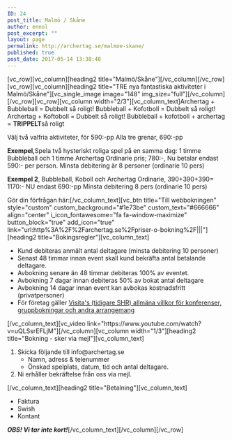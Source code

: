 ```yaml
---
ID: 24
post_title: Malmö / Skåne
author: ennol
post_excerpt: ""
layout: page
permalink: http://archertag.se/malmoe-skane/
published: true
post_date: 2017-05-14 13:38:48
---
```

[vc_row][vc_column][heading2 title="Malmö/Skåne"][/vc_column][/vc_row][vc_row][vc_column][heading2 title="TRE nya fantastiska aktiviteter i Malmö/Skåne"][vc_single_image image="148" img_size="full"][/vc_column][/vc_row][vc_row][vc_column width="2/3"][vc_column_text]Archertag + Bubbleball = Dubbelt så roligt!
Bubbleball + Kofotboll = Dubbelt så roligt!
Archertag + Koftoboll = Dubbelt så roligt!
Bubbleball + kofotboll + archertag = <strong>TRIPPELT</strong>så roligt

Välj två valfria aktiviteter, för 590:-pp
Alla tre grenar, 690:-pp

<strong>Exempel,</strong>Spela två hysteriskt roliga spel på en samma dag:
1 timme Bubbleball och 1 timme Archertag
Ordinarie pris; 780:-, Nu betalar endast 590:- per person.
Minsta debitering är 8 personer (ordinarie 10 pers)

<strong>Exempel 2</strong>,
Bubbleball, Koboll och Archertag
Ordinarie, 390+390+390= 1170:-
NU endast 690:-pp
Minsta debitering 8 pers (ordinarie 10 pers)

Gör din förfrågan här:[/vc_column_text][vc_btn title="Till webbokningen" style="custom" custom_background="#1e73be" custom_text="#666666" align="center" i_icon_fontawesome="fa fa-window-maximize" button_block="true" add_icon="true" link="url:http%3A%2F%2Farchertag.se%2Fpriser-o-bokning%2F|||"][heading2 title="Bokingsregler"][vc_column_text]
<ul>
 	<li>Kund debiteras anmält antal deltagare (minsta debitering 10 personer)</li>
 	<li>Senast 48 timmar innan event skall kund bekräfta antal betalande deltagare.</li>
 	<li>Avbokning senare än 48 timmar debiteras 100% av eventet.</li>
 	<li>Avbokning 7 dagar innan debiteras 50% av bokat antal deltagare</li>
 	<li>Avbokning 14 dagar innan event kan avbokas kostnadsfritt (privatpersoner)</li>
 	<li>För företag gäller <a href="http://www.visita.se/globalassets/mitt-foretag/bokningsregler/allmanna-villkor141101_konferenser_gruppbokningar.pdf" target="_blank" rel="noopener">Visita's (tidigare SHR) allmäna villkor för konferenser, gruppbokningar och andra arrangemang</a></li>
</ul>
[/vc_column_text][vc_video link="https://www.youtube.com/watch?v=uQLSsrEFLjM"][/vc_column][vc_column width="1/3"][heading2 title="Bokning - sker via mejl"][vc_column_text]
<ol>
 	<li>Skicka följande till info@archertag.se
<ul>
 	<li>Namn, adress &amp; telenummer</li>
 	<li>Önskad spelplats, datum, tid och antal deltagare.</li>
</ul>
</li>
 	<li>Ni erhåller bekräftelse från oss via mejl.</li>
</ol>
[/vc_column_text][heading2 title="Betalning"][vc_column_text]
<ul>
 	<li>Faktura</li>
 	<li>Swish</li>
 	<li>Kontant​</li>
</ul>
<strong><em>OBS! Vi tar inte kort!</em></strong>[/vc_column_text][/vc_column][/vc_row]